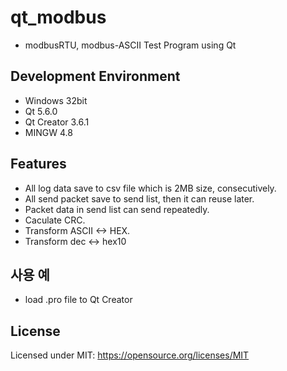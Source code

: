 # qt_modbus 
 - modbusRTU, modbus-ASCII Test Program using Qt

## Development Environment
 - Windows 32bit
 - Qt 5.6.0
 - Qt Creator 3.6.1
 - MINGW 4.8 

## Features
 - All log data save to csv file which is 2MB size, consecutively.
 - All send packet save to send list, then it can reuse later.
 - Packet data in send list can send repeatedly.
 - Caculate CRC.
 - Transform ASCII <-> HEX. 
 - Transform dec <-> hex10

## 사용 예
 - load .pro file to Qt Creator 

## License
Licensed under MIT:
https://opensource.org/licenses/MIT

